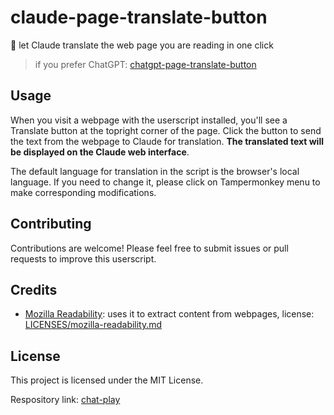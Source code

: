 # claude-page-translate-button

🍓 let Claude translate the web page you are reading in one click

> if you prefer ChatGPT: [chatgpt-page-translate-button](https://greasyfork.org/scripts/464067)

## Usage

When you visit a webpage with the userscript installed, you'll see a Translate button at the topright corner of the page. Click the button to send the text from the webpage to Claude for translation. **The translated text will be displayed on the Claude web interface**.

The default language for translation in the script is the browser's local language. If you need to change it, please click on Tampermonkey menu to make corresponding modifications.

## Contributing

Contributions are welcome! Please feel free to submit issues or pull requests to improve this userscript.

## Credits

- [Mozilla Readability](https://github.com/mozilla/readability): uses it to extract content from webpages, license: [LICENSES/mozilla-readability.md](LICENSES/mozilla-readability.md)

## License

This project is licensed under the MIT License.

Respository link: [chat-play](https://github.com/mefengl/chat-play)
